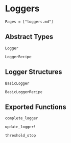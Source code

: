 # Loggers 
```@contents
Pages = ["loggers.md"]
```

## Abstract Types
```@docs
Logger

LoggerRecipe
```

## Logger Structures
```@docs
BasicLogger

BasicLoggerRecipe

```

## Exported Functions
```@docs
complete_logger

update_logger!

threshold_stop
```
